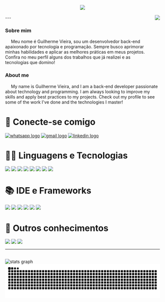 <p align="center">
  <img src="https://readme-typing-svg.herokuapp.com?font=Consolas&weight=700&size=35&pause=1000&color=F7F7F7&width=435&lines=%F0%9F%91%8B+Ol%C3%A1!+Seja+bem+vindo" />
</p>
---
<img align="right" height="200" src="https://steamuserimages-a.akamaihd.net/ugc/1631947648964785474/81CBA15178466DD47195A239232202E78987B714/?imw=637&imh=358&ima=fit&impolicy=Letterbox&imcolor=%23000000&letterbox=true"  />


  ### Sobre mim
  <p align="left"><img width="15" height="15" loading="lazy" src="https://upload.wikimedia.org/wikipedia/commons/thumb/4/4a/Brazilian_flag_icon_round.svg/512px-Brazilian_flag_icon_round.svg.png?20180509193906" /> Meu nome é Guilherme Vieira, sou um desenvolvedor back-end apaixonado por tecnologia e programação. Sempre busco aprimorar minhas habilidades e aplicar as melhores práticas em meus projetos. Confira no meu perfil alguns dos trabalhos que já realizei e as tecnologias que domino!</p>

  ### About me
<p align="left"><img width="15" height="15" loading="lazy" src="https://upload.wikimedia.org/wikipedia/commons/thumb/8/88/United-states_flag_icon_round.svg/512px-United-states_flag_icon_round.svg.png" /> My name is Guilherme Vieira, and I am a back-end developer passionate about technology and programming. I am always looking to improve my skills and apply best practices to my projects. Check out my profile to see some of the work I've done and the technologies I master!</p>
</div>

<div>
  
  #  📲 Conecte-se comigo 

  <a href="https://wa.me/5577999826840?text=Ol%C3%A1!"><img src="https://img.shields.io/static/v1?message=Whatsapp&logo=whatsapp&label=&color=25D366&logoColor=white&labelColor=&style=for-the-badge" height="35" alt="whatsapp logo"  /></a>
  <a href="gv524003@gmail.com"><img src="https://img.shields.io/static/v1?message=Gmail&logo=gmail&label=&color=D14836&logoColor=white&labelColor=&style=for-the-badge" height="35" alt="gmail logo"  /></a>
  <a href="https://www.linkedin.com/in/guilherme-vieira-0a3902322/"><img src="https://img.shields.io/static/v1?message=LinkedIn&logo=linkedin&label=&color=0077B5&logoColor=white&labelColor=&style=for-the-badge" height="35" alt="linkedin logo"  /></a>
</div>

###

<div>
  
  #  👨‍💻 Linguagens e Tecnologias
  
  <img src="https://img.shields.io/badge/HTML5-E34F26?style=for-the-badge&logo=html5&logoColor=white" height="35"  />
  <img src="https://img.shields.io/badge/CSS3-1572B6?style=for-the-badge&logo=css3&logoColor=white" height="35"  />
  <img src="https://img.shields.io/badge/JavaScript-F7DF1E?style=for-the-badge&logo=javascript&logoColor=black" height="35" />
  <img src=https://img.shields.io/badge/Java-ED8B00?style=for-the-badge&logo=openjdk&logoColor=white height="35" />
  <img src="https://img.shields.io/badge/PostgreSQL-316192?style=for-the-badge&logo=postgresql&logoColor=white" height="35"  />
  <img src=https://img.shields.io/badge/Python-14354C?style=for-the-badge&logo=python&logoColor=white height="35" />
  <img src="https://img.shields.io/badge/mysql-4479A1.svg?style=for-the-badge&logo=mysql&logoColor=white" height="35"  />
  <img src="https://img.shields.io/badge/git-%23F05033.svg?style=for-the-badge&logo=git&logoColor=white" height="35" />
 
  
</div>
  
<div>
  
  #  📚 IDE e Frameworks
  
  
  <img src="https://img.shields.io/badge/Overleaf-47A141?style=for-the-badge&logo=Overleaf&logoColor=white  " height="35"  />
  <img src="https://img.shields.io/badge/Visual_Studio_Code-0078D4?style=for-the-badge&logo=visual%20studio%20code&logoColor=white" height="35" />
  <img src="https://img.shields.io/badge/Notion-000000?style=for-the-badge&logo=notion&logoColor=white" height="35" />
  <img src="https://img.shields.io/badge/Eclipse-2C2255?style=for-the-badge&logo=eclipse&logoColor=white" height="35" />
  <img src="https://img.shields.io/badge/IntelliJ_IDEA-000000?style=for-the-badge&logo=intellij-idea&logoColor=white" height="35" />
  <img src="https://img.shields.io/badge/Figma-F24E1E?style=for-the-badge&logo=figma&logoColor=white" height="35" />
</div>


<div>
  
  #  🧠 Outros conhecimentos
  
  <img src="https://img.shields.io/badge/Excel-217346?style=for-the-badge&logo=microsoft-excel&logoColor=white" height="35"  />
  <img src=https://img.shields.io/badge/Microsoft_Word-2B579A?style=for-the-badge&logo=microsoft-word&logoColor=white height="35"  />
  <img src="https://img.shields.io/badge/Microsoft_PowerPoint-B7472A?style=for-the-badge&logo=microsoft-powerpoint&logoColor=white height="35"  />


</div>

---

<br>
<div align="left">
  <img src="https://github-readme-stats.vercel.app/api?username=Guilherme-Vieira-Dev&hide_title=false&hide_rank=false&show_icons=true&include_all_commits=true&count_private=true&disable_animations=false&theme=tokyonight&locale=en&hide_border=false" height="180" alt="stats graph" />
  
</div>


<picture>
  <source
    media="(prefers-color-scheme: dark)"
    srcset="https://raw.githubusercontent.com/RecheEduardo/RecheEduardo/output/github-contribution-grid-snake-dark.svg"
  />
  <source
    media="(prefers-color-scheme: light)"
    srcset="https://raw.githubusercontent.com/RecheEduardo/RecheEduardo/output/github-contribution-grid-snake.svg"
  />
  <img
    alt="github contribution grid snake animation"
    src="https://raw.githubusercontent.com/RecheEduardo/RecheEduardo/output/github-contribution-grid-snake.svg"
  />
</picture>

